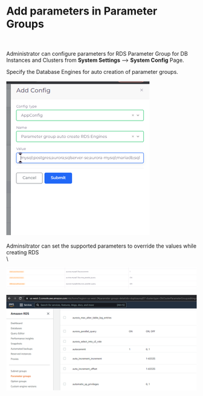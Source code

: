 # Add parameters in Parameter Groups

\
\
Administrator can configure parameters for RDS Parameter Group for DB Instances and Clusters from **System Settings** --> **System Config** Page.

Specify the Database Engines for auto creation of parameter groups.\
\
![](<../../../.gitbook/assets/image (16).png>)\
\
Adminsitrator can set the supported parameters to override the values while creating RDS\
\


![](<../../../.gitbook/assets/image (28).png>)

![](<../../../.gitbook/assets/image (34).png>)

